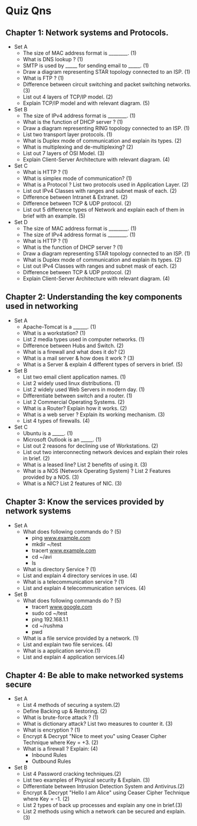 # Quiz Qns

## Chapter 1: Network systems and Protocols.

- Set A
  - The size of MAC address format is ________. (1)
  - What is DNS lookup ? (1)
  - SMTP is used by _____ for sending email to _____. (1)
  - Draw a diagram representing STAR topology connected to an ISP. (1)
  - What is FTP ? (1)
  - Difference between circuit switching and packet switching networks. (3)
  - List out 4 layers of TCP/IP model. (2)
  - Explain TCP/IP model and with relevant diagram. (5)
- Set B
  - The size of IPv4 address format is ________. (1)
  - What is the function of DHCP server ? (1)
  - Draw a diagram representing RING topology connected to an ISP. (1)
  - List two transport layer protocols. (1)
  - What is Duplex mode of communication and explain its types. (2)
  - What is multiplexing and de-multiplexing? (2)
  - List out 7 layers of OSI Model. (3)
  - Explain Client-Server Architecture with relevant diagram. (4)
- Set C
  - What is HTTP ? (1)
  - What is simplex mode of communication? (1)
  - What is a Protocol ? List two protocols used in Application Layer. (2)
  - List out IPv4 Classes with ranges and subnet mask of each. (2)
  - Difference between Intranet & Extranet. (2)
  - Difference between TCP & UDP protocol. (2)
  - List out 5 difference types of Network and explain each of them in brief with an example. (5)
- Set D
  - The size of MAC address format is ________. (1)
  - The size of IPv4 address format is ________. (1)
  - What is HTTP ? (1)
  - What is the function of DHCP server ? (1)
  - Draw a diagram representing STAR topology connected to an ISP. (1)
  - What is Duplex mode of communication and explain its types. (2)
  - List out IPv4 Classes with ranges and subnet mask of each. (2)
  - Difference between TCP & UDP protocol. (2)
  - Explain Client-Server Architecture with relevant diagram. (4)

## Chapter 2: Understanding the key components used in networking

- Set A
  - Apache-Tomcat is a ______. (1)
  - What is a workstation? (1)
  - List 2 media types used in computer networks. (1)
  - Difference between Hubs and Switch. (2)
  - What is a firewall and what does it do? (2)
  - What is a mail server & how does it work ? (3)
  - What is a Server & explain 4 different types of servers in brief. (5)
- Set B
  - List two email client application names. (1)
  - List 2 widely used linux distributions. (1)
  - List 2 widely used Web Servers in modern day. (1)
  - Differentiate between switch and a router. (1)
  - List 2 Commercial Operating Systems. (2)
  - What is a Router? Explain how it works. (2)
  - What is a web server ? Explain its working mechanism. (3)
  - List 4 types of firewalls. (4)
- Set C
  - Ubuntu is a _____. (1)
  - Microsoft Outlook is an _____. (1)
  - List out 2 reasons for declining use of Workstations. (2)
  - List out two interconnecting network devices and explain their roles in brief. (2)
  - What is a leased line? List 2 benefits of using it. (3)
  - What is a NOS (Network Operating System) ? List 2 Features provided by a NOS. (3)
  - What is a NIC? List 2 features of NIC. (3)

## Chapter 3: Know the services provided by network systems

  - Set A
    - What does following commands do ? (5)
      - ping www.example.com
      - mkdir ~/test
      - tracert www.example.com
      - cd ~/avi
      - ls
    - What is directory Service ? (1)
    - List and explain 4 directory services in use. (4)
    - What is a telecommunication service ? (1)
    - List and explain 4 telecommunication services. (4)
  - Set B
    - What does following commands do ? (5)
      - tracert www.google.com
      - sudo cd  ~/test
      - ping 192.168.1.1
      - cd ~/rushma
      - pwd
    - What is a file service provided by a network. (1)
    - List and explain two file services. (4)
    - What is a application service.(1)
    - List and explain 4 application services.(4)

## Chapter 4: Be able to make networked systems secure

- Set A
  - List 4 methods of securing a system.(2)
  - Define Backing up & Restoring. (2)
  - What is brute-force attack ? (1)
  - What is dictionary attack? List two measures to counter it. (3)
  - What is encryption ? (1)
  - Encrypt & Decrypt "Nice to meet you" using Ceaser Cipher Technique where Key = +3. (2)
  - What is a firewall ? Explain: (4)
    - Inbound Rules
    - Outbound Rules
- Set B
  - List 4 Password cracking techniques.(2)
  - List two examples of Physical security & Explain. (3)
  - Differentiate between Intrusion Detection System and Antivirus.(2)
  - Encrypt & Decrypt "Hello I am Alice" using Ceaser Cipher Technique where Key = -1. (2)
  - List 2 types of back up processes and explain any one in brief.(3)
  - List 2 methods using which a network can be secured and explain. (3)